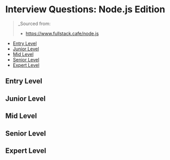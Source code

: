 <!--
<details>
<summary></summary>
</details>
-->

# Interview Questions: Node.js Edition <!-- omit in toc -->

> _Sourced from:
> - https://www.fullstack.cafe/node.js

- [Entry Level](#Entry-Level)
- [Junior Level](#Junior-Level)
- [Mid Level](#Mid-Level)
- [Senior Level](#Senior-Level)
- [Expert Level](#Expert-Level)

## Entry Level

## Junior Level

## Mid Level

## Senior Level

## Expert Level
